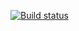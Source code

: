[![Build status](https://ci.appveyor.com/api/projects/status/5l0c34xwp5dm80yp?svg=true)](https://ci.appveyor.com/project/0ldBread/auto5-1-8862x)

